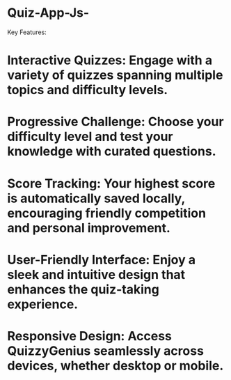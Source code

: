 # Quiz-App-Js-
Key Features:

# Interactive Quizzes: Engage with a variety of quizzes spanning multiple topics and difficulty levels.
# Progressive Challenge: Choose your difficulty level and test your knowledge with curated questions.
# Score Tracking: Your highest score is automatically saved locally, encouraging friendly competition and personal improvement.
# User-Friendly Interface: Enjoy a sleek and intuitive design that enhances the quiz-taking experience.
# Responsive Design: Access QuizzyGenius seamlessly across devices, whether desktop or mobile.
